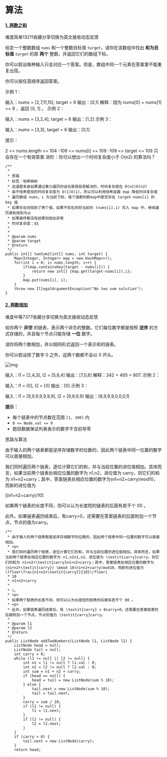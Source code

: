 # 算法



#### [1. 两数之和](https://leetcode-cn.com/problems/two-sum/)

难度简单13211收藏分享切换为英文接收动态反馈

给定一个整数数组 `nums` 和一个整数目标值 `target`，请你在该数组中找出 **和为目标值** *`target`* 的那 **两个** 整数，并返回它们的数组下标。

你可以假设每种输入只会对应一个答案。但是，数组中同一个元素在答案里不能重复出现。

你可以按任意顺序返回答案。



示例 1：

输入：nums = [2,7,11,15], target = 9
输出：[0,1]
解释：因为 nums[0] + nums[1] == 9 ，返回 [0, 1] 。
示例 2：

输入：nums = [3,2,4], target = 6
输出：[1,2]
示例 3：

输入：nums = [3,3], target = 6
输出：[0,1]



提示：

2 <= nums.length <= 104
-109 <= nums[i] <= 109
-109 <= target <= 109
只会存在一个有效答案
进阶：你可以想出一个时间复杂度小于 O(n2) 的算法吗？



```
/**
 *
 * 思路
 * 标签：哈希映射
 * 这道题本身如果通过暴力遍历的话也是很容易解决的，时间复杂度在 O(n2)O(n2)
 * 由于哈希查找的时间复杂度为 O(1)O(1)，所以可以利用哈希容器 map 降低时间复杂度
 * 遍历数组 nums，i 为当前下标，每个值都判断map中是否存在 target-nums[i] 的 key 值
 * 如果存在则找到了两个值，如果不存在则将当前的 (nums[i],i) 存入 map 中，继续遍历直到找到为止
 * 如果最终都没有结果则抛出异常
 * 时间复杂度：$$
 *
 *
 * @param nums
 * @param target
 * @return
 */
public int[] twoSum2(int[] nums, int target) {
    Map<Integer, Integer> map = new HashMap<>();
    for(int i = 0; i< nums.length; i++) {
        if(map.containsKey(target - nums[i])) {
            return new int[] {map.get(target-nums[i]),i};
        }
        map.put(nums[i], i);
    }
    throw new IllegalArgumentException("No two sum solution");
}
```





#### [2. 两数相加](https://leetcode-cn.com/problems/add-two-numbers/)

难度中等7377收藏分享切换为英文接收动态反馈

给你两个 **非空** 的链表，表示两个非负的整数。它们每位数字都是按照 **逆序** 的方式存储的，并且每个节点只能存储 **一位** 数字。

请你将两个数相加，并以相同形式返回一个表示和的链表。

你可以假设除了数字 0 之外，这两个数都不会以 0 开头。

![img](https://assets.leetcode-cn.com/aliyun-lc-upload/uploads/2021/01/02/addtwonumber1.jpg)

输入：l1 = [2,4,3], l2 = [5,6,4]
输出：[7,0,8]
解释：342 + 465 = 807.
示例 2：

输入：l1 = [0], l2 = [0]
输出：[0]
示例 3：

输入：l1 = [9,9,9,9,9,9,9], l2 = [9,9,9,9]
输出：[8,9,9,9,0,0,0,1]



**提示：**

- 每个链表中的节点数在范围 `[1, 100]` 内
- `0 <= Node.val <= 9`
- 题目数据保证列表表示的数字不含前导零



思路与算法

由于输入的两个链表都是逆序存储数字的位数的，因此两个链表中同一位置的数字可以直接相加。

我们同时遍历两个链表，逐位计算它们的和，并与当前位置的进位值相加。具体而言，如果当前两个链表处相应位置的数字为 n1,n2，进位值为 carry，则它们的和为 n1+n2+carry；其中，答案链表处相应位置的数字为(n1+n2+carry)mod10，而新的进位值为 

[(n1+n2+carry)/10]

如果两个链表的长度不同，则可以认为长度短的链表的后面有若干个 00 。

此外，如果链表遍历结束后，有carry>0，还需要在答案链表的后面附加一个节点，节点的值为carry。



```
/**
 * 由于输入的两个链表都是逆序存储数字的位数的，因此两个链表中同一位置的数字可以直接相加。
 * <p>
 * 我们同时遍历两个链表，逐位计算它们的和，并与当前位置的进位值相加。具体而言，如果当前两个链表处相应位置的数字为 n1,n2n1,n2，进位值为 \textit{carry}carry，则它们的和为 n1+n2+\textit{carry}n1+n2+carry；其中，答案链表处相应位置的数字为 (n1+n2+\textit{carry}) \bmod 10(n1+n2+carry)mod10，而新的进位值为 \lfloor\frac{n1+n2+\textit{carry}}{10}\rfloor⌊
 * 10
 * n1+n2+carry
 * 
 * ⌋。
 * <p>
 * 如果两个链表的长度不同，则可以认为长度短的链表的后面有若干个 00 。
 * <p>
 * 此外，如果链表遍历结束后，有 \textit{carry} > 0carry>0，还需要在答案链表的后面附加一个节点，节点的值为 \textit{carry}carry。
 *
 * @param l1
 * @param l2
 * @return
 */
public ListNode addTwoNumbers(ListNode l1, ListNode l2) {
    ListNode head = null;
    ListNode tail = null;
    int carry = 0;
    while (l1 != null || l2 != null) {
        int n1 = l1 != null ? l1.val : 0;
        int n2 = l2 != null ? l2.val : 0;
        int sum = n1 + n2 + carry;
        if (head == null) {
            head = tail = new ListNode(sum % 10);
        } else {
            tail.next = new ListNode(sum % 10);
            tail = tail.next;
        }
        carry = sum / 10;
        if (l1 != null) {
            l1 = l1.next;
        }
        if (l2 != null) {
            l2 = l2.next;
        }
    }
    if (carry > 0) {
        tail.next = new ListNode(carry);
    }
    return head;
```